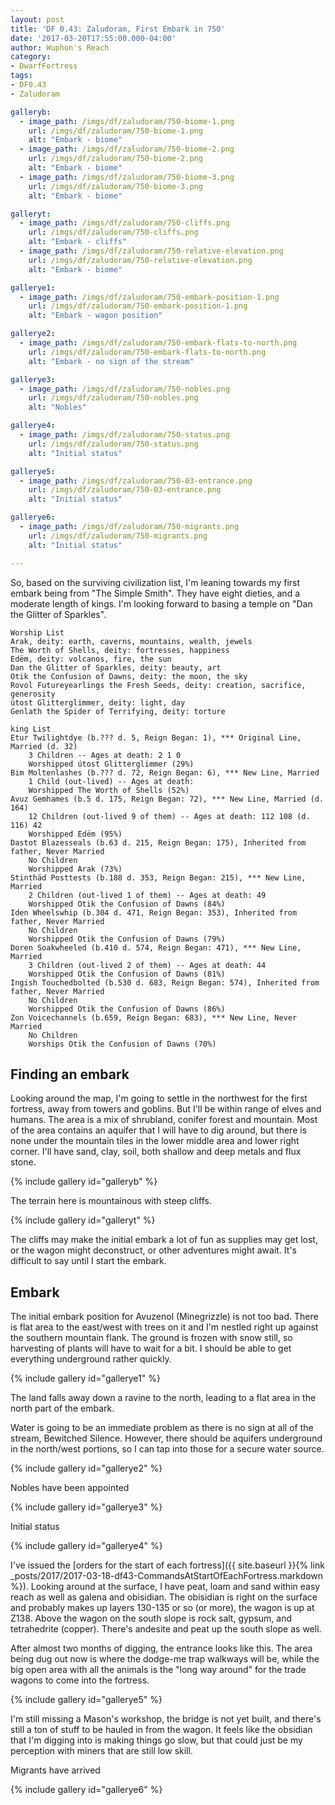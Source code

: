 ```yaml
---
layout: post
title: 'DF 0.43: Zaludoram, First Embark in 750'
date: '2017-03-20T17:55:00.000-04:00'
author: Wuphon's Reach
category:
- DwarfFortress
tags:
- DF0.43
- Zaludoram

galleryb:
  - image_path: /imgs/df/zaludoram/750-biome-1.png
    url: /imgs/df/zaludoram/750-biome-1.png
    alt: "Embark - biome"
  - image_path: /imgs/df/zaludoram/750-biome-2.png
    url: /imgs/df/zaludoram/750-biome-2.png
    alt: "Embark - biome"
  - image_path: /imgs/df/zaludoram/750-biome-3.png
    url: /imgs/df/zaludoram/750-biome-3.png
    alt: "Embark - biome"

galleryt:
  - image_path: /imgs/df/zaludoram/750-cliffs.png
    url: /imgs/df/zaludoram/750-cliffs.png
    alt: "Embark - cliffs"
  - image_path: /imgs/df/zaludoram/750-relative-elevation.png
    url: /imgs/df/zaludoram/750-relative-elevation.png
    alt: "Embark - biome"

gallerye1:
  - image_path: /imgs/df/zaludoram/750-embark-position-1.png
    url: /imgs/df/zaludoram/750-embark-position-1.png
    alt: "Embark - wagon position"

gallerye2:
  - image_path: /imgs/df/zaludoram/750-embark-flats-to-north.png
    url: /imgs/df/zaludoram/750-embark-flats-to-north.png
    alt: "Embark - no sign of the stream"

gallerye3:
  - image_path: /imgs/df/zaludoram/750-nobles.png
    url: /imgs/df/zaludoram/750-nobles.png
    alt: "Nobles"

gallerye4:
  - image_path: /imgs/df/zaludoram/750-status.png
    url: /imgs/df/zaludoram/750-status.png
    alt: "Initial status"

gallerye5:
  - image_path: /imgs/df/zaludoram/750-03-entrance.png
    url: /imgs/df/zaludoram/750-03-entrance.png
    alt: "Initial status"

gallerye6:
  - image_path: /imgs/df/zaludoram/750-migrants.png
    url: /imgs/df/zaludoram/750-migrants.png
    alt: "Initial status"

---
```


So, based on the surviving civilization list, I'm leaning towards my first embark being from "The Simple Smith".  They have eight dieties, and a moderate length of kings.  I'm looking forward to basing a temple on "Dan the Glitter of Sparkles".

```
Worship List
Arak, deity: earth, caverns, mountains, wealth, jewels
The Worth of Shells, deity: fortresses, happiness
Edëm, deity: volcanos, fire, the sun
Dan the Glitter of Sparkles, deity: beauty, art
Otik the Confusion of Dawns, deity: the moon, the sky
Rovol Futureyearlings the Fresh Seeds, deity: creation, sacrifice, generosity
útost Glitterglimmer, deity: light, day
Genlath the Spider of Terrifying, deity: torture

king List
Etur Twilightdye (b.??? d. 5, Reign Began: 1), *** Original Line, Married (d. 32)
    3 Children -- Ages at death: 2 1 0
    Worshipped útost Glitterglimmer (29%)
Bim Moltenlashes (b.??? d. 72, Reign Began: 6), *** New Line, Married
    1 Child (out-lived) -- Ages at death:
    Worshipped The Worth of Shells (52%)
Avuz Gemhames (b.5 d. 175, Reign Began: 72), *** New Line, Married (d. 164)
    12 Children (out-lived 9 of them) -- Ages at death: 112 108 (d. 116) 42
    Worshipped Edëm (95%)
Dastot Blazesseals (b.63 d. 215, Reign Began: 175), Inherited from father, Never Married
    No Children
    Worshipped Arak (73%)
Stinthäd Posttests (b.188 d. 353, Reign Began: 215), *** New Line, Married
    2 Children (out-lived 1 of them) -- Ages at death: 49
    Worshipped Otik the Confusion of Dawns (84%)
Iden Wheelswhip (b.304 d. 471, Reign Began: 353), Inherited from father, Never Married
    No Children
    Worshipped Otik the Confusion of Dawns (79%)
Doren Soakwheeled (b.410 d. 574, Reign Began: 471), *** New Line, Married
    3 Children (out-lived 2 of them) -- Ages at death: 44
    Worshipped Otik the Confusion of Dawns (81%)
Ingish Touchedbolted (b.530 d. 683, Reign Began: 574), Inherited from father, Never Married
    No Children
    Worshipped Otik the Confusion of Dawns (86%)
Zon Voicechannels (b.659, Reign Began: 683), *** New Line, Never Married
    No Children
    Worships Otik the Confusion of Dawns (70%)
```

## Finding an embark

Looking around the map, I'm going to settle in the northwest for the first fortress, away from towers and goblins.  But I'll be within range of elves and humans.  The area is a mix of shrubland, conifer forest and mountain.  Most of the area contains an aquifer that I will have to dig around, but there is none under the mountain tiles in the lower middle area and lower right corner.  I'll have sand, clay, soil, both shallow and deep metals and flux stone.

{% include gallery id="galleryb" %}

The terrain here is mountainous with steep cliffs.

{% include gallery id="galleryt" %}

The cliffs may make the initial embark a lot of fun as supplies may get lost, or the wagon might deconstruct, or other adventures might await.  It's difficult to say until I start the embark.

## Embark

The initial embark position for Avuzenol (Minegrizzle) is not too bad.  There is flat area to the east/west with trees on it and I'm nestled right up against the southern mountain flank.  The ground is frozen with snow still, so harvesting of plants will have to wait for a bit.  I should be able to get everything underground rather quickly.

{% include gallery id="gallerye1" %}

The land falls away down a ravine to the north, leading to a flat area in the north part of the embark.

Water is going to be an immediate problem as there is no sign at all of the stream, Bewitched Silence.  However, there should be aquifers underground in the north/west portions, so I can tap into those for a secure water source.

{% include gallery id="gallerye2" %}

Nobles have been appointed

{% include gallery id="gallerye3" %}

Initial status

{% include gallery id="gallerye4" %}

I've issued the [orders for the start of each fortress]({{ site.baseurl }}{% link _posts/2017/2017-03-18-df43-CommandsAtStartOfEachFortress.markdown %}).  Looking around at the surface, I have peat, loam and sand within easy reach as well as galena and obisidian.  The obisidian is right on the surface and probably makes up layers 130-135 or so (or more), the wagon is up at Z138.  Above the wagon on the south slope is rock salt, gypsum, and tetrahedrite (copper).  There's andesite and peat up the south slope as well.

After almost two months of digging, the entrance looks like this.  The area being dug out now is where the dodge-me trap walkways will be, while the big open area with all the animals is the "long way around" for the trade wagons to come into the fortress.

{% include gallery id="gallerye5" %}

I'm still missing a Mason's workshop, the bridge is not yet built, and there's still a ton of stuff to be hauled in from the wagon.  It feels like the obsidian that I'm digging into is making things go slow, but that could just be my perception with miners that are still low skill.

Migrants have arrived

{% include gallery id="gallerye6" %}
